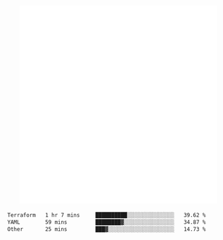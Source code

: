 <div align="center">
    <a href="https://konst.fish">
        <img src="https://raw.githubusercontent.com/konstfish/konstfish/master/fish.svg" alt="Logo" width="450"/>
    </a>
</div>

<!--START_SECTION:waka-->

```text
Terraform   1 hr 7 mins     ██████████░░░░░░░░░░░░░░░   39.62 %
YAML        59 mins         ████████▓░░░░░░░░░░░░░░░░   34.87 %
Other       25 mins         ███▓░░░░░░░░░░░░░░░░░░░░░   14.73 %
```

<!--END_SECTION:waka-->
